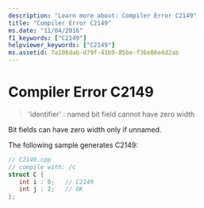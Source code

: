 ```yaml
---
description: "Learn more about: Compiler Error C2149"
title: "Compiler Error C2149"
ms.date: "11/04/2016"
f1_keywords: ["C2149"]
helpviewer_keywords: ["C2149"]
ms.assetid: 7a106dab-d79f-41b9-85be-f36e86e4d2ab
---
```

# Compiler Error C2149

> 'identifier' : named bit field cannot have zero width

Bit fields can have zero width only if unnamed.

The following sample generates C2149:

```cpp
// C2149.cpp
// compile with: /c
struct C {
   int i : 0;   // C2149
   int j : 2;   // OK
};
```
